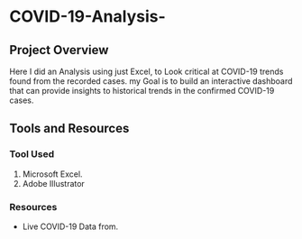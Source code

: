 # COVID-19-Analysis-
##  Project Overview 

Here I did an Analysis using just Excel, to Look critical at COVID-19 trends found from the recorded cases.
my Goal is to build an interactive dashboard that can provide insights to historical trends in the confirmed COVID-19 cases.

##  Tools and Resources

###   Tool Used
1.   Microsoft Excel.
2.   Adobe Illustrator

### Resources 

*    Live COVID-19 Data from.  

